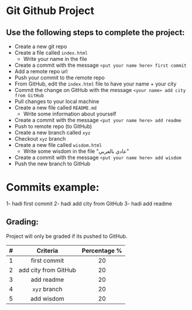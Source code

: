 # Git Github Project


## Use the following steps to complete the project: 
- Create a new git repo
- Create a file called `index.html`
  -  Write your name in the file
- Create a commit with the message `<put your name here> first commit`
- Add a remote repo url
- Push your commit to the remote repo
- From GitHub, edit the `index.html` file to have your name + your city
- Commit the change on GitHub with the message `<your name> add city from GitHub`
- Pull changes to your local machine
- Create a new file called `README.md`
  - Write some information about yourself
- Create a commit with the message `<put your name here> add readme`
- Push to remote repo (to GitHub)
- Create a new branch called `xyz`
- Checkout `xyz` branch
- Create a new file called `wisdom.html`
  -  Write some wisdom in the file "عادي بالعربي"
- Create a commit with the message `<put your name here> add wisdom`
- Push the new branch to GitHub


# Commits example:
1- hadi first commit
2- hadi add city from GitHub
3- hadi add readme

## Grading:
Project will only be graded if its pushed to GitHub.

| # | Criteria | Percentage %
| :---: | :---: |  :---: |
| 1 | <name> first commit | 20
| 2 | <name> add city from GitHub   | 20
| 3 | <name> add readme   | 20
| 4 | `xyz` branch   | 20
| 5 | <name> add wisdom  | 20

